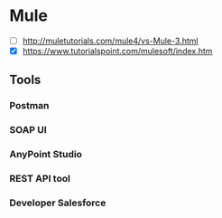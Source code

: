 # Mule
- [ ] http://muletutorials.com/mule4/vs-Mule-3.html
- [x] https://www.tutorialspoint.com/mulesoft/index.htm
## Tools
### Postman
### SOAP UI
### AnyPoint Studio
### REST API tool
### Developer Salesforce
